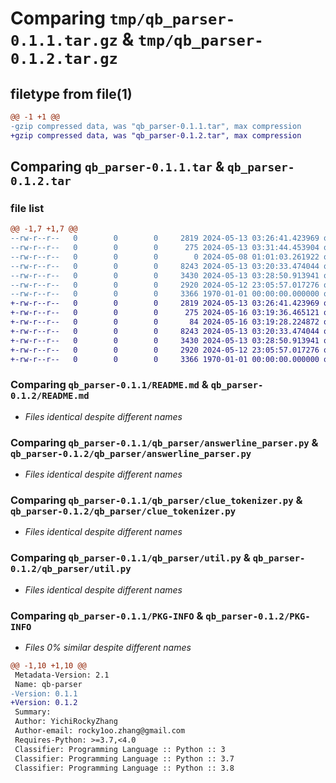 # Comparing `tmp/qb_parser-0.1.1.tar.gz` & `tmp/qb_parser-0.1.2.tar.gz`

## filetype from file(1)

```diff
@@ -1 +1 @@
-gzip compressed data, was "qb_parser-0.1.1.tar", max compression
+gzip compressed data, was "qb_parser-0.1.2.tar", max compression
```

## Comparing `qb_parser-0.1.1.tar` & `qb_parser-0.1.2.tar`

### file list

```diff
@@ -1,7 +1,7 @@
--rw-r--r--   0        0        0     2819 2024-05-13 03:26:41.423969 qb_parser-0.1.1/README.md
--rw-r--r--   0        0        0      275 2024-05-13 03:31:44.453904 qb_parser-0.1.1/pyproject.toml
--rw-r--r--   0        0        0        0 2024-05-08 01:01:03.261922 qb_parser-0.1.1/qb_parser/__init__.py
--rw-r--r--   0        0        0     8243 2024-05-13 03:20:33.474044 qb_parser-0.1.1/qb_parser/answerline_parser.py
--rw-r--r--   0        0        0     3430 2024-05-13 03:28:50.913941 qb_parser-0.1.1/qb_parser/clue_tokenizer.py
--rw-r--r--   0        0        0     2920 2024-05-12 23:05:57.017276 qb_parser-0.1.1/qb_parser/util.py
--rw-r--r--   0        0        0     3366 1970-01-01 00:00:00.000000 qb_parser-0.1.1/PKG-INFO
+-rw-r--r--   0        0        0     2819 2024-05-13 03:26:41.423969 qb_parser-0.1.2/README.md
+-rw-r--r--   0        0        0      275 2024-05-16 03:19:36.465121 qb_parser-0.1.2/pyproject.toml
+-rw-r--r--   0        0        0       84 2024-05-16 03:19:28.224872 qb_parser-0.1.2/qb_parser/__init__.py
+-rw-r--r--   0        0        0     8243 2024-05-13 03:20:33.474044 qb_parser-0.1.2/qb_parser/answerline_parser.py
+-rw-r--r--   0        0        0     3430 2024-05-13 03:28:50.913941 qb_parser-0.1.2/qb_parser/clue_tokenizer.py
+-rw-r--r--   0        0        0     2920 2024-05-12 23:05:57.017276 qb_parser-0.1.2/qb_parser/util.py
+-rw-r--r--   0        0        0     3366 1970-01-01 00:00:00.000000 qb_parser-0.1.2/PKG-INFO
```

### Comparing `qb_parser-0.1.1/README.md` & `qb_parser-0.1.2/README.md`

 * *Files identical despite different names*

### Comparing `qb_parser-0.1.1/qb_parser/answerline_parser.py` & `qb_parser-0.1.2/qb_parser/answerline_parser.py`

 * *Files identical despite different names*

### Comparing `qb_parser-0.1.1/qb_parser/clue_tokenizer.py` & `qb_parser-0.1.2/qb_parser/clue_tokenizer.py`

 * *Files identical despite different names*

### Comparing `qb_parser-0.1.1/qb_parser/util.py` & `qb_parser-0.1.2/qb_parser/util.py`

 * *Files identical despite different names*

### Comparing `qb_parser-0.1.1/PKG-INFO` & `qb_parser-0.1.2/PKG-INFO`

 * *Files 0% similar despite different names*

```diff
@@ -1,10 +1,10 @@
 Metadata-Version: 2.1
 Name: qb-parser
-Version: 0.1.1
+Version: 0.1.2
 Summary: 
 Author: YichiRockyZhang
 Author-email: rocky1oo.zhang@gmail.com
 Requires-Python: >=3.7,<4.0
 Classifier: Programming Language :: Python :: 3
 Classifier: Programming Language :: Python :: 3.7
 Classifier: Programming Language :: Python :: 3.8
```

